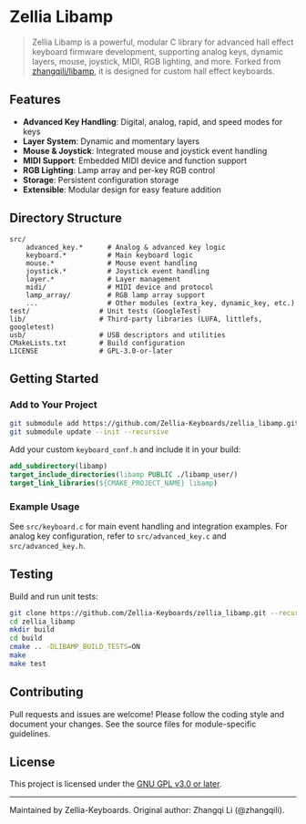 
# Zellia Libamp

>Zellia Libamp is a powerful, modular C library for advanced hall effect keyboard firmware development, supporting analog keys, dynamic layers, mouse, joystick, MIDI, RGB lighting, and more. Forked from [zhangqili/libamp](https://github.com/zhangqili/), it is designed for custom hall effect keyboards.

## Features
- **Advanced Key Handling**: Digital, analog, rapid, and speed modes for keys
- **Layer System**: Dynamic and momentary layers
- **Mouse & Joystick**: Integrated mouse and joystick event handling
- **MIDI Support**: Embedded MIDI device and function support
- **RGB Lighting**: Lamp array and per-key RGB control
- **Storage**: Persistent configuration storage
- **Extensible**: Modular design for easy feature addition

## Directory Structure
```
src/
    advanced_key.*      # Analog & advanced key logic
    keyboard.*          # Main keyboard logic
    mouse.*             # Mouse event handling
    joystick.*          # Joystick event handling
    layer.*             # Layer management
    midi/               # MIDI device and protocol
    lamp_array/         # RGB lamp array support
    ...                 # Other modules (extra_key, dynamic_key, etc.)
test/                 # Unit tests (GoogleTest)
lib/                  # Third-party libraries (LUFA, littlefs, googletest)
usb/                  # USB descriptors and utilities
CMakeLists.txt        # Build configuration
LICENSE               # GPL-3.0-or-later
```

## Getting Started
### Add to Your Project
```bash
git submodule add https://github.com/Zellia-Keyboards/zellia_libamp.git
git submodule update --init --recursive
```

Add your custom `keyboard_conf.h` and include it in your build:
```cmake
add_subdirectory(libamp)
target_include_directories(libamp PUBLIC ./libamp_user/)
target_link_libraries(${CMAKE_PROJECT_NAME} libamp)
```

### Example Usage
See `src/keyboard.c` for main event handling and integration examples. For analog key configuration, refer to `src/advanced_key.c` and `src/advanced_key.h`.

## Testing
Build and run unit tests:
```bash
git clone https://github.com/Zellia-Keyboards/zellia_libamp.git --recursive
cd zellia_libamp
mkdir build
cd build
cmake .. -DLIBAMP_BUILD_TESTS=ON
make
make test
```

## Contributing
Pull requests and issues are welcome! Please follow the coding style and document your changes. See the source files for module-specific guidelines.

## License
This project is licensed under the [GNU GPL v3.0 or later](LICENSE).

---
Maintained by Zellia-Keyboards. Original author: Zhangqi Li (@zhangqili).

